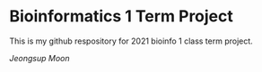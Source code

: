 # Bioinformatics 1 Term Project

This is my github respository for 2021 bioinfo 1 class term project.

_Jeongsup Moon_
